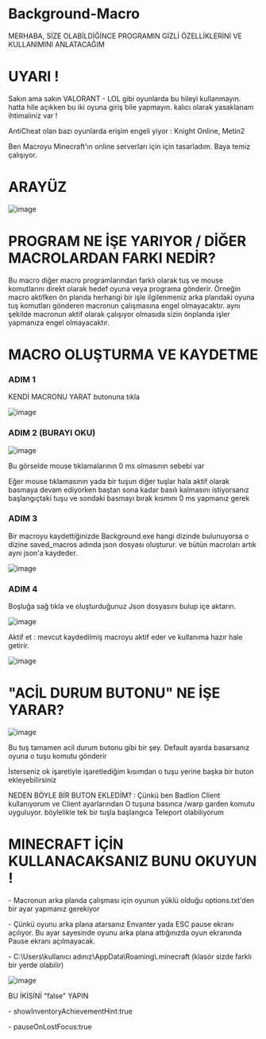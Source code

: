 # Background-Macro

MERHABA, SİZE OLABİLDİĞİNCE PROGRAMIN GİZLİ ÖZELLİKLERİNİ VE KULLANIMINI ANLATACAĞIM

# UYARI !

<p> Sakın ama sakın VALORANT - LOL gibi oyunlarda bu hileyi kullanmayın. hatta hile açıkken bu iki oyuna giriş bile yapmayın. kalıcı olarak yasaklanam ihtimaliniz var !

<p> AntiCheat olan bazı oyunlarda erişim engeli yiyor : Knight Online, Metin2

<p> Ben Macroyu Minecraft'ın online serverları için için tasarladım. Baya temiz çalışıyor.


# ARAYÜZ
![image](https://github.com/user-attachments/assets/393adb0c-aff3-437b-b29e-e1ab9b70282a)



# PROGRAM NE İŞE YARIYOR / DİĞER MACROLARDAN FARKI NEDİR?
<p> Bu macro diğer macro programlarından farklı olarak tuş ve mouse komutlarını direkt olarak hedef oyuna veya programa gönderir. Örneğin macro aktifken ön planda herhangi bir işle ilgilenmeniz arka plandaki oyuna tuş komutları gönderen macronun çalışmasına engel olmayacaktır. aynı şekilde macronun aktif olarak çalışıyor olmasıda sizin önplanda işler yapmanıza engel olmayacaktır.

# MACRO OLUŞTURMA VE KAYDETME

### ADIM 1

<p> KENDİ MACRONU YARAT butonuna tıkla

![image](https://github.com/user-attachments/assets/b7f7171b-50be-48ba-b07e-0b4682bd69ea)

### ADIM 2 (BURAYI OKU)

![image](https://github.com/user-attachments/assets/a4b00502-851b-4f91-a64e-a82b62c82793)

<p> Bu görselde mouse tıklamalarının 0 ms olmasının sebebi var
<p> Eğer mouse tıklamasının yada bir tuşun diğer tuşlar hala aktif olarak basmaya devam ediyorken baştan sona kadar basılı kalmasını istiyorsanız başlangıçtaki tuşu ve sondaki basmayı bırak kısmını 0 ms yapmanız gerek

### ADIM 3

<p> Bir macroyu kaydettiğinizde Background.exe hangi dizinde bulunuyorsa o dizine saved_macros adında json dosyası oluşturur. ve bütün macroları artık aynı json'a kaydeder.

![image](https://github.com/user-attachments/assets/4caf164d-d0c1-4155-b17c-d5b80ded059c)


### ADIM 4

<p> Boşluğa sağ tıkla ve oluşturduğunuz Json dosyasını bulup içe aktarın.

![image](https://github.com/user-attachments/assets/0f468420-65d6-4cbf-a1d3-0035df1632e1)

Aktif et : mevcut kaydedilmiş macroyu aktif eder ve kullanıma hazır hale getirir.

![image](https://github.com/user-attachments/assets/5f7a25c9-d061-42ee-b89d-09a12b426014)


# "ACİL DURUM BUTONU" NE İŞE YARAR?

![image](https://github.com/user-attachments/assets/fc5ed774-e74d-4816-ac1e-f6bc2031cb09)


<p> Bu tuş tamamen acil durum butonu gibi bir şey. Default ayarda basarsanız oyuna o tuşu komutu gönderir

<p> İsterseniz ok işaretiyle işaretlediğim kısımdan o tuşu yerine başka bir buton ekleyebilirsiniz

<p> NEDEN BÖYLE BİR BUTON EKLEDİM? : Çünkü ben Badlion Client kullanıyorum ve Client ayarlarından O tuşuna basınca /warp garden komutu uyguluyor. böylelikle tek bir tuşla başlangıca Teleport olabiliyorum


# MINECRAFT İÇİN KULLANACAKSANIZ BUNU OKUYUN !

<p> - Macronun arka planda çalışması için oyunun yüklü olduğu options.txt'den bir ayar yapmanız gerekiyor

<p> - Çünkü oyunu arka plana atarsanız Envanter yada ESC pause ekranı açılıyor. Bu ayar sayesinde oyunu arka plana attığınızda oyun ekranında Pause ekranı açılmayacak.

<p> - C:\Users\kullanıcı adınız\AppData\Roaming\.minecraft   (klasör sizde farklı bir yerde olabilir)

![image](https://github.com/user-attachments/assets/168093dd-0e38-4707-973a-af2a44c862c5)

BU İKİSİNİ "false" YAPIN

<p> - showInventoryAchievementHint:true
<p> - pauseOnLostFocus:true
